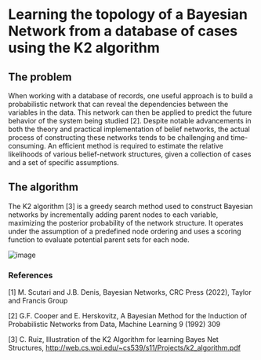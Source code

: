 # Learning the topology of a Bayesian Network from a database of cases using the K2 algorithm
## The problem
When working with a database of records, one useful approach is to build a probabilistic network that can reveal the dependencies between the variables in the data. This network can then be applied to predict the future behavior of the system being studied [2]. Despite notable advancements in both the theory and practical implementation of belief networks, the actual process of constructing these networks tends to be challenging and time-consuming. An efficient method is required to estimate the relative likelihoods of various belief-network structures, given a collection of cases and a set of specific assumptions.
## The algorithm
The K2 algorithm [3] is a greedy search method used to construct Bayesian networks by incrementally adding parent nodes to each variable, maximizing the posterior probability of the network structure. It operates under the assumption of a predefined node ordering and uses a scoring function to evaluate potential parent sets for each node.

![image](https://github.com/user-attachments/assets/d373edf7-a78d-4a5c-b027-770d59bf35e6)

### References
[1] M. Scutari and J.B. Denis, Bayesian Networks, CRC Press (2022), Taylor and Francis Group

[2] G.F. Cooper and E. Herskovitz, A Bayesian Method for the Induction of Probabilistic Networks from Data,
Machine Learning 9 (1992) 309

[3] C. Ruiz, Illustration of the K2 Algorithm for learning Bayes Net Structures,
http://web.cs.wpi.edu/~cs539/s11/Projects/k2_algorithm.pdf
